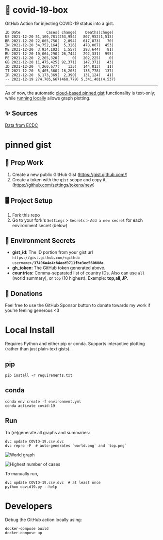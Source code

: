 # 🏥 covid-19-box

GitHub Action for injecting COVID-19 status into a gist.

```
ID Date            Cases( change)    Deaths(chnge)
US 2021-12-20 51,100,781(253,954)   807,952(1,513)
BR 2021-12-20 22,065,750(  2,094)   617,873(   70)
IN 2021-12-20 34,752,164(  5,326)   478,007(  453)
ME 2021-12-20  3,934,102(  1,557)   293,644(   81)
RU 2021-12-20 10,064,290( 26,744)   292,331(  995)
PE 2021-12-20  2,265,320(      0)   202,225(    0)
GB 2021-12-20 11,475,425( 92,371)   147,371(   43)
ID 2021-12-20  4,260,677(    133)   144,013(   11)
IT 2021-12-20  5,405,360( 16,205)   135,778(  137)
IR 2021-12-20  6,173,369(  2,390)   131,124(   41)
-- 2021-12-19 274,705,667(468,779) 5,341,401(4,537)
```

---

As of now, the automatic [cloud-based pinned gist](#pinned-gist) functionality is text-only;
while [running locally](#local-install) allows graph plotting.

## ✨ Sources

[Data from ECDC](https://www.ecdc.europa.eu/en/publications-data/download-todays-data-geographic-distribution-covid-19-cases-worldwide)

# pinned gist

## 🎒 Prep Work
1. Create a new public GitHub Gist (https://gist.github.com/)
1. Create a token with the `gist` scope and copy it. (https://github.com/settings/tokens/new)

## 🖥 Project Setup
1. Fork this repo
1. Go to your fork's `Settings` > `Secrets` > `Add a new secret` for each environment secret (below)

## 🤫 Environment Secrets
- **gist_id:** The ID portion from your gist url `https://gist.github.com/<github username>/`**`37496a4e4c84aed9711fbe3ec560888a`**.
- **gh_token:** The GitHub token generated above.
- **countries:** Comma-separated list of country IDs. Also can use `all` (world summary), or `top` (10 highest). Example: **top,all,JP**.

## 💸 Donations

Feel free to use the GitHub Sponsor button to donate towards my work if you're feeling generous <3

# Local Install

Requires Python and either pip or conda. Supports interactive plotting (rather than just plain-text gists).

## pip

```
pip install -r requirements.txt
```

## conda

```
conda env create -f environment.yml
conda activate covid-19
```

## Run

To (re)generate all graphs and summaries:

```
dvc update COVID-19.csv.dvc
dvc repro -P  # auto-generates `world.png` and `top.png`
```

![World graph](world.png)

![Highest number of cases](top.png)

To manually run,

```
dvc update COVID-19.csv.dvc  # at least once
python covid19.py --help
```

# Developers

Debug the GitHub action locally using:

```
docker-compose build
docker-compose up
```
